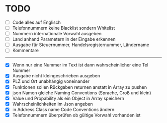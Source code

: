 # TODO


- [ ] Code alles auf Englisch
- [ ] Telefonnummern keine Blacklist sondern Whitelist
- [ ] Nummern internationale Vorwahl ausgeben
- [ ] Land anhand Parametern in der Eingabe erkennen
- [ ] Ausgabe für Steuernummer, Handelsregisternummer, Ländername
- [ ] Kommentare

----------

- [x] Wenn nur eine Nummer im Text ist dann wahrscheinlicher eine Tel Nummer
- [x] Ausgabe nicht kleingeschrieben ausgeben
- [x] PLZ und Ort unabhängig voneinander
- [x] Funktionen sollen Rückgaben returnen anstatt in Array zu pushen
- [x] json Namen gleiche Naming Conventions (Sprache, Groß und klein)
- [x] Value und Propability als ein Object in Array speichern
- [x] Wahrscheinlichkeiten im Json angeben
- [x] in Address Class name Code Conventions ändern
- [x] Telefonnummern überprüfen ob gültige Vorwahl vorhanden ist

